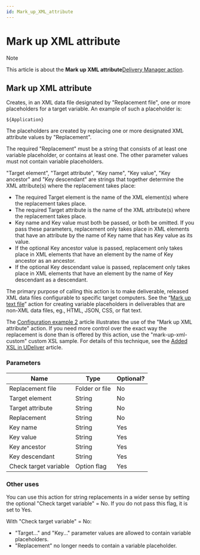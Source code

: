 ```yaml
---
id: Mark_up_XML_attribute
---
```


# Mark up XML attribute



> [!NOTE]
> This article is about the **Mark up XML attribute**[Delivery Manager action](/docs/Continuous%20delivery/Delivery%20Manager%20actions%20by%20name).

## **Mark up XML attribute**

Creates, in an XML data file designated by "Replacement file", one or more placeholders for a target variable. An example of such a placeholder is:

```
${Application}
```

The placeholders are created by replacing one or more designated XML attribute values by "Replacement".

The required "Replacement" must be a string that consists of at least one variable placeholder, or contains at least one. The other parameter values must not contain variable placeholders.

"Target element", "Target attribute", "Key name", "Key value", "Key ancestor" and "Key descendant" are strings that together determine the XML attribute(s) where the replacement takes place:

- The required Target element is the name of the XML element(s) where the replacement takes place.
- The required Target attribute is the name of the XML attribute(s) where the replacement takes place.
- Key name and Key value must both be passed, or both be omitted. If you pass these parameters, replacement only takes place in XML elements that have an attribute by the name of Key name that has Key value as its value.
- If the optional Key ancestor value is passed, replacement only takes place in XML elements that have an element by the name of Key ancestor as an ancestor.
- If the optional Key descendant value is passed, replacement only takes place in XML elements that have an element by the name of Key descendant as a descendant.

The primary purpose of calling this action is to make deliverable, released XML data files configurable to specific target computers. See the “[Mark up text file](/docs/Continuous%20delivery/Delivery%20Manager%20actions%20by%20name/Mark%20up%20text%20file.md)” action for creating variable placeholders in deliverables that are non-XML data files, eg., HTML, JSON, CSS, or flat text.

The [Configuration example 2](/docs/Continuous%20delivery/Understanding%20USoft%20Delivery%20Manager/Configuration%20example%202.md) article illustrates the use of the "Mark up XML attribute" action. If you need more control over the exact way the replacement is done than is offered by this action, use the "mark-up-xml-custom" custom XSL sample. For details of this technique, see the [Added XSL in UDeliver](/docs/Continuous%20delivery/USoft%20Delivery%20Manager%20by%20concept/Added%20XSL%20in%20UDeliver.md) article.

### Parameters

|**Name**|**Type**|**Optional?**|
|--------|--------|--------|
|Replacement file|Folder or file|No      |
|Target element|String  |No      |
|Target attribute|String  |No      |
|Replacement|String  |No      |
|Key name|String  |Yes     |
|Key value|String  |Yes     |
|Key ancestor|String  |Yes     |
|Key descendant|String  |Yes     |
|Check target variable|Option flag|Yes     |



### Other uses

You can use this action for string replacements in a wider sense by setting the optional "Check target variable" = No. If you do not pass this flag, it is set to Yes.

With "Check target variable" = No:

- "Target..." and "Key..." parameter values are allowed to contain variable placeholders.
- "Replacement" no longer needs to contain a variable placeholder.